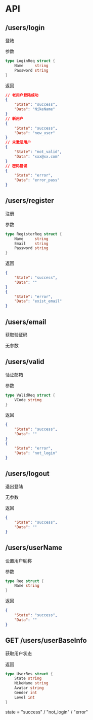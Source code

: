 # API

##  /users/login

登陆

参数

```go
type LoginReq struct {
	Name     string
	Password string
}
```

返回

```json
// 老用户登陆成功
{
    "State": "success",
    "Data": "NikeName"
}
// 新用户
{
    "State": "success",
    "Data": "new_user"
}
// 未激活用户
{
    "State": "not_valid",
    "Data": "xxx@xx.com"
}
// 密码错误
{
    "State": "error",
    "Data": "error_pass"
}
```

## /users/register

注册

参数

```go
type RegisterReq struct {
	Name     string
	Email    string
	Password string
}
```

返回
```json
{
    "State": "success",
    "Data": ""
}
{
    "State": "error",
    "Data": "exist_email"
}
```

## /users/email

获取验证码

无参数

## /users/valid

验证邮箱

参数

```go
type ValidReq struct {
	VCode string
}
```

返回
```json
{
    "State": "success",
    "Data": ""
}
{
    "State": "error",
    "Data": "not_login"
}
```

## /users/logout

退出登陆

无参数

返回
```json
{
    "State": "success",
    "Data": ""
}
```

## /users/userName

设置用户昵称

参数

```go
type Req struct {
	Name string
}
```

返回
```json
{
    "State": "success",
    "Data": ""
}
```

## GET /users/userBaseInfo

获取用户状态

返回
```go
type UserRes struct {
	State string
	NikeName string
	Avatar string
	Gender int
	Level int
}
```
state = "success" / "not_login" / "error"
